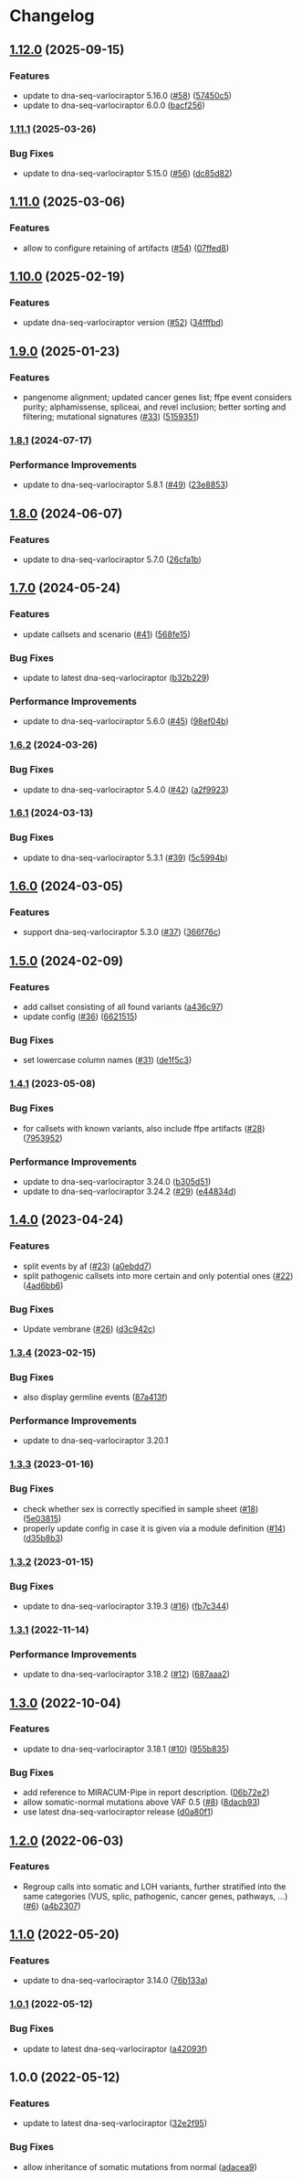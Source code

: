 # Changelog

## [1.12.0](https://www.github.com/snakemake-workflows/dna-seq-mtb/compare/v1.11.1...v1.12.0) (2025-09-15)


### Features

* update to dna-seq-varlociraptor 5.16.0 ([#58](https://www.github.com/snakemake-workflows/dna-seq-mtb/issues/58)) ([57450c5](https://www.github.com/snakemake-workflows/dna-seq-mtb/commit/57450c564ad60897dcd9798e2dd2a178862cc4b8))
* update to dna-seq-varlociraptor 6.0.0 ([bacf256](https://www.github.com/snakemake-workflows/dna-seq-mtb/commit/bacf2566b4cb55fee535405b12b720091a48dfdd))

### [1.11.1](https://www.github.com/snakemake-workflows/dna-seq-mtb/compare/v1.11.0...v1.11.1) (2025-03-26)


### Bug Fixes

* update to dna-seq-varlociraptor 5.15.0 ([#56](https://www.github.com/snakemake-workflows/dna-seq-mtb/issues/56)) ([dc85d82](https://www.github.com/snakemake-workflows/dna-seq-mtb/commit/dc85d82b78deca964f362c3ec818be121afb484b))

## [1.11.0](https://www.github.com/snakemake-workflows/dna-seq-mtb/compare/v1.10.0...v1.11.0) (2025-03-06)


### Features

* allow to configure retaining of artifacts ([#54](https://www.github.com/snakemake-workflows/dna-seq-mtb/issues/54)) ([07ffed8](https://www.github.com/snakemake-workflows/dna-seq-mtb/commit/07ffed89a66b503c4c4d8d945943b6689e3cdd17))

## [1.10.0](https://www.github.com/snakemake-workflows/dna-seq-mtb/compare/v1.9.0...v1.10.0) (2025-02-19)


### Features

* update dna-seq-varlociraptor version ([#52](https://www.github.com/snakemake-workflows/dna-seq-mtb/issues/52)) ([34fffbd](https://www.github.com/snakemake-workflows/dna-seq-mtb/commit/34fffbd78c3da4de90e1555527cfbfa4542b96df))

## [1.9.0](https://www.github.com/snakemake-workflows/dna-seq-mtb/compare/v1.8.1...v1.9.0) (2025-01-23)


### Features

* pangenome alignment; updated cancer genes list; ffpe event considers purity; alphamissense, spliceai, and revel inclusion; better sorting and filtering; mutational signatures ([#33](https://www.github.com/snakemake-workflows/dna-seq-mtb/issues/33)) ([5159351](https://www.github.com/snakemake-workflows/dna-seq-mtb/commit/515935138b5e61dd04c79e23ae73085b8135fa61))

### [1.8.1](https://www.github.com/snakemake-workflows/dna-seq-mtb/compare/v1.8.0...v1.8.1) (2024-07-17)


### Performance Improvements

* update to dna-seq-varlociraptor 5.8.1 ([#49](https://www.github.com/snakemake-workflows/dna-seq-mtb/issues/49)) ([23e8853](https://www.github.com/snakemake-workflows/dna-seq-mtb/commit/23e8853321b772292cf73c5081d36cfd92c22f6a))

## [1.8.0](https://www.github.com/snakemake-workflows/dna-seq-mtb/compare/v1.7.0...v1.8.0) (2024-06-07)


### Features

* update to dna-seq-varlociraptor 5.7.0 ([26cfa1b](https://www.github.com/snakemake-workflows/dna-seq-mtb/commit/26cfa1b56269d892a2e573ff2a30ae22c705f80e))

## [1.7.0](https://www.github.com/snakemake-workflows/dna-seq-mtb/compare/v1.6.2...v1.7.0) (2024-05-24)


### Features

* update callsets and scenario ([#41](https://www.github.com/snakemake-workflows/dna-seq-mtb/issues/41)) ([568fe15](https://www.github.com/snakemake-workflows/dna-seq-mtb/commit/568fe155c5fc0a0fd055ce0ecfd6eae64b4dc84a))


### Bug Fixes

* update to latest dna-seq-varlociraptor ([b32b229](https://www.github.com/snakemake-workflows/dna-seq-mtb/commit/b32b229514cc3845d02dd6d10f511414ad930335))


### Performance Improvements

* update to dna-seq-varlociraptor 5.6.0 ([#45](https://www.github.com/snakemake-workflows/dna-seq-mtb/issues/45)) ([98ef04b](https://www.github.com/snakemake-workflows/dna-seq-mtb/commit/98ef04b04b5fd5c4451a9c054b6f0a547ca3164a))

### [1.6.2](https://www.github.com/snakemake-workflows/dna-seq-mtb/compare/v1.6.1...v1.6.2) (2024-03-26)


### Bug Fixes

* update to dna-seq-varlociraptor 5.4.0 ([#42](https://www.github.com/snakemake-workflows/dna-seq-mtb/issues/42)) ([a2f9923](https://www.github.com/snakemake-workflows/dna-seq-mtb/commit/a2f9923a096614533565b73b8bddadd7e654be5f))

### [1.6.1](https://www.github.com/snakemake-workflows/dna-seq-mtb/compare/v1.6.0...v1.6.1) (2024-03-13)


### Bug Fixes

* update to dna-seq-varlociraptor 5.3.1 ([#39](https://www.github.com/snakemake-workflows/dna-seq-mtb/issues/39)) ([5c5994b](https://www.github.com/snakemake-workflows/dna-seq-mtb/commit/5c5994bb875b282daa7216f27ed2c067e9832c04))

## [1.6.0](https://www.github.com/snakemake-workflows/dna-seq-mtb/compare/v1.5.0...v1.6.0) (2024-03-05)


### Features

* support dna-seq-varlociraptor 5.3.0 ([#37](https://www.github.com/snakemake-workflows/dna-seq-mtb/issues/37)) ([366f76c](https://www.github.com/snakemake-workflows/dna-seq-mtb/commit/366f76c44e212a56e7462e899def0aaa4e8cf18d))

## [1.5.0](https://www.github.com/snakemake-workflows/dna-seq-mtb/compare/v1.4.1...v1.5.0) (2024-02-09)


### Features

* add callset consisting of all found variants ([a436c97](https://www.github.com/snakemake-workflows/dna-seq-mtb/commit/a436c97fe95a97ee683a1b00af39c455b53ba4b5))
* update config ([#36](https://www.github.com/snakemake-workflows/dna-seq-mtb/issues/36)) ([6621515](https://www.github.com/snakemake-workflows/dna-seq-mtb/commit/6621515558cc736c867e58b071845233e79d7ed5))


### Bug Fixes

* set lowercase column names ([#31](https://www.github.com/snakemake-workflows/dna-seq-mtb/issues/31)) ([de1f5c3](https://www.github.com/snakemake-workflows/dna-seq-mtb/commit/de1f5c31ccde8780592dfdbc4788beefd0675f8c))

### [1.4.1](https://www.github.com/snakemake-workflows/dna-seq-mtb/compare/v1.4.0...v1.4.1) (2023-05-08)


### Bug Fixes

* for callsets with known variants, also include ffpe artifacts ([#28](https://www.github.com/snakemake-workflows/dna-seq-mtb/issues/28)) ([7953952](https://www.github.com/snakemake-workflows/dna-seq-mtb/commit/795395285935c2c57a21b9ceb9a06b617a357d6a))


### Performance Improvements

* update to dna-seq-varlociraptor 3.24.0 ([b305d51](https://www.github.com/snakemake-workflows/dna-seq-mtb/commit/b305d515846ded474ce5a55a9bae69d1e8dd861a))
* update to dna-seq-varlociraptor 3.24.2 ([#29](https://www.github.com/snakemake-workflows/dna-seq-mtb/issues/29)) ([e44834d](https://www.github.com/snakemake-workflows/dna-seq-mtb/commit/e44834d7fd4499fb668e2fce9123f39759e70156))

## [1.4.0](https://www.github.com/snakemake-workflows/dna-seq-mtb/compare/v1.3.4...v1.4.0) (2023-04-24)


### Features

* split events by af ([#23](https://www.github.com/snakemake-workflows/dna-seq-mtb/issues/23)) ([a0ebdd7](https://www.github.com/snakemake-workflows/dna-seq-mtb/commit/a0ebdd77549d01c080693b1b29b322a9bf1f70d2))
* split pathogenic callsets into more certain and only potential ones ([#22](https://www.github.com/snakemake-workflows/dna-seq-mtb/issues/22)) ([4ad6bb6](https://www.github.com/snakemake-workflows/dna-seq-mtb/commit/4ad6bb6480451363b06704c4b1f6c3c14144cb91))


### Bug Fixes

* Update vembrane ([#26](https://www.github.com/snakemake-workflows/dna-seq-mtb/issues/26)) ([d3c942c](https://www.github.com/snakemake-workflows/dna-seq-mtb/commit/d3c942c3b534d7aaa6ac57d44056340a1eeeed15))

### [1.3.4](https://www.github.com/snakemake-workflows/dna-seq-mtb/compare/v1.3.3...v1.3.4) (2023-02-15)


### Bug Fixes

* also display germline events ([87a413f](https://www.github.com/snakemake-workflows/dna-seq-mtb/commit/87a413f54737e41d342ecc1ec666beec76a6ad47))


### Performance Improvements

* update to dna-seq-varlociraptor 3.20.1

### [1.3.3](https://www.github.com/snakemake-workflows/dna-seq-mtb/compare/v1.3.2...v1.3.3) (2023-01-16)


### Bug Fixes

* check whether sex is correctly specified in sample sheet ([#18](https://www.github.com/snakemake-workflows/dna-seq-mtb/issues/18)) ([5e03815](https://www.github.com/snakemake-workflows/dna-seq-mtb/commit/5e0381530128ea9c83ae3c7ea0075df5851bd269))
* properly update config in case it is given via a module definition ([#14](https://www.github.com/snakemake-workflows/dna-seq-mtb/issues/14)) ([d35b8b3](https://www.github.com/snakemake-workflows/dna-seq-mtb/commit/d35b8b35cee3f1c2fa29e4aaadae63d86df07998))

### [1.3.2](https://www.github.com/snakemake-workflows/dna-seq-mtb/compare/v1.3.1...v1.3.2) (2023-01-15)


### Bug Fixes

* update to dna-seq-varlociraptor 3.19.3 ([#16](https://www.github.com/snakemake-workflows/dna-seq-mtb/issues/16)) ([fb7c344](https://www.github.com/snakemake-workflows/dna-seq-mtb/commit/fb7c344b9c7f08c1404ce46c4797ef877e2b62c9))

### [1.3.1](https://www.github.com/snakemake-workflows/dna-seq-mtb/compare/v1.3.0...v1.3.1) (2022-11-14)


### Performance Improvements

* update to dna-seq-varlociraptor 3.18.2 ([#12](https://www.github.com/snakemake-workflows/dna-seq-mtb/issues/12)) ([687aaa2](https://www.github.com/snakemake-workflows/dna-seq-mtb/commit/687aaa236d8e387fdc42eb10ce4dcd04e7638a99))

## [1.3.0](https://www.github.com/snakemake-workflows/dna-seq-mtb/compare/v1.2.0...v1.3.0) (2022-10-04)


### Features

* update to dna-seq-varlociraptor 3.18.1 ([#10](https://www.github.com/snakemake-workflows/dna-seq-mtb/issues/10)) ([955b835](https://www.github.com/snakemake-workflows/dna-seq-mtb/commit/955b8356404b73b524918fe892a502e920721dd2))


### Bug Fixes

* add reference to MIRACUM-Pipe in report description. ([06b72e2](https://www.github.com/snakemake-workflows/dna-seq-mtb/commit/06b72e2952a6194b94ef01d763266d78dff51f00))
* allow somatic-normal mutations above VAF 0.5 ([#8](https://www.github.com/snakemake-workflows/dna-seq-mtb/issues/8)) ([8dacb93](https://www.github.com/snakemake-workflows/dna-seq-mtb/commit/8dacb93c51b1c7ad9482369cbeea0aacadff5fc9))
* use latest dna-seq-varlociraptor release ([d0a80f1](https://www.github.com/snakemake-workflows/dna-seq-mtb/commit/d0a80f1618b4ce747ef39799a7195fd5439c8643))

## [1.2.0](https://www.github.com/snakemake-workflows/dna-seq-mtb/compare/v1.1.0...v1.2.0) (2022-06-03)


### Features

* Regroup calls into somatic and LOH variants, further stratified into the same categories (VUS, splic, pathogenic, cancer genes, pathways, ...) ([#6](https://www.github.com/snakemake-workflows/dna-seq-mtb/issues/6)) ([a4b2307](https://www.github.com/snakemake-workflows/dna-seq-mtb/commit/a4b23078908ff90df0543dc3be71264e22354e52))

## [1.1.0](https://www.github.com/snakemake-workflows/dna-seq-mtb/compare/v1.0.1...v1.1.0) (2022-05-20)


### Features

* update to dna-seq-varlociraptor 3.14.0 ([76b133a](https://www.github.com/snakemake-workflows/dna-seq-mtb/commit/76b133a7b2ed422cd8f8836965a9f96142352176))

### [1.0.1](https://www.github.com/snakemake-workflows/dna-seq-mtb/compare/v1.0.0...v1.0.1) (2022-05-12)


### Bug Fixes

* update to latest dna-seq-varlociraptor ([a42093f](https://www.github.com/snakemake-workflows/dna-seq-mtb/commit/a42093f2cd9f6a6faedab78dd50ee3b295d1d6df))

## 1.0.0 (2022-05-12)


### Features

* update to latest dna-seq-varlociraptor ([32e2f95](https://www.github.com/snakemake-workflows/dna-seq-mtb/commit/32e2f95cd9d5a866edc3252a0ecb34259a51ecdd))


### Bug Fixes

* allow inheritance of somatic mutations from normal ([adacea9](https://www.github.com/snakemake-workflows/dna-seq-mtb/commit/adacea92024760483818adbe48321cd7bc43ffdd))
